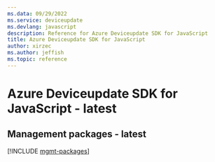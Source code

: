 ```yaml
---
ms.data: 09/29/2022
ms.service: deviceupdate
ms.devlang: javascript
description: Reference for Azure Deviceupdate SDK for JavaScript
title: Azure Deviceupdate SDK for JavaScript
author: xirzec
ms.author: jeffish
ms.topic: reference
---
```

# Azure Deviceupdate SDK for JavaScript - latest

## Management packages - latest
[!INCLUDE [mgmt-packages](deviceupdate-mgmt-index.md)]